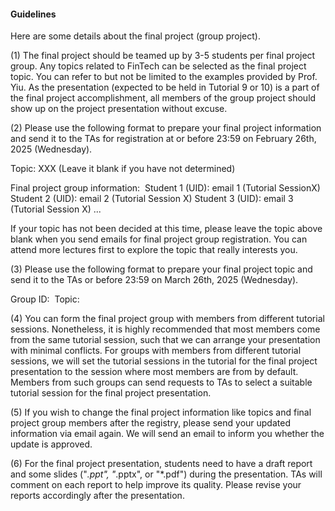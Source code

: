 #### Guidelines

Here are some details about the final project (group project). 

(1) The final project should be teamed up by 3-5 students per final project group. Any topics related to FinTech can be selected as the final project topic. You can refer to but not be limited to the examples provided by Prof. Yiu. As the presentation (expected to be held in Tutorial 9 or 10) is a part of the final project accomplishment, all members of the group project should show up on the project presentation without excuse. 

(2) Please use the following format to prepare your final project information and send it to the TAs for registration at or before 23:59 on February 26th, 2025 (Wednesday). 

Topic: XXX (Leave it blank if you have not determined)

Final project group information: 
Student 1 (UID): email 1 (Tutorial SessionX)
Student 2 (UID): email 2 (Tutorial Session X)
Student 3 (UID): email 3 (Tutorial Session X)
...

If your topic has not been decided at this time, please leave the topic above blank when you send emails for final project group registration. You can attend more lectures first to explore the topic that really interests you. 

(3) Please use the following format to prepare your final project topic and send it to the TAs or before 23:59 on March 26th, 2025 (Wednesday). 

Group ID: 
Topic:  

(4) You can form the final project group with members from different tutorial sessions. Nonetheless, it is highly recommended that most members come from the same tutorial session, such that we can arrange your presentation with minimal conflicts. For groups with members from different tutorial sessions, we will set the tutorial sessions in the tutorial for the final project presentation to the session where most members are from by default. Members from such groups can send requests to TAs to select a suitable tutorial session for the final project presentation. 

(5) If you wish to change the final project information like topics and final project group members after the registry, please send your updated information via email again. We will send an email to inform you whether the update is approved. 

(6) For the final project presentation, students need to have a draft report and some slides ("*.ppt", "*.pptx", or "*.pdf") during the presentation. TAs will comment on each report to help improve its quality. Please revise your reports accordingly after the presentation. 
